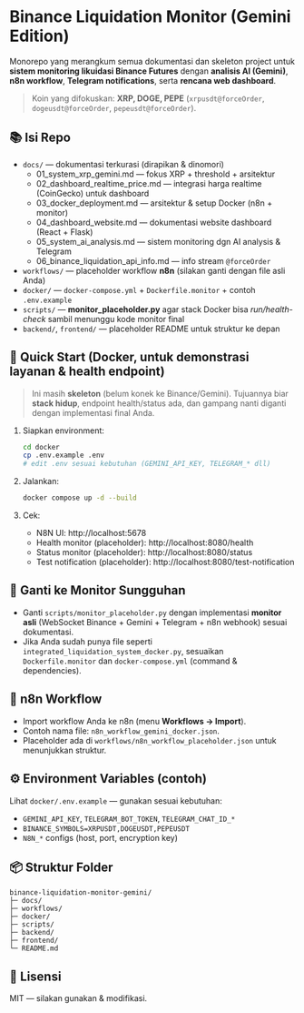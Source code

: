 # Binance Liquidation Monitor (Gemini Edition)

Monorepo yang merangkum semua dokumentasi dan skeleton project untuk **sistem monitoring likuidasi Binance Futures**
dengan **analisis AI (Gemini)**, **n8n workflow**, **Telegram notifications**, serta **rencana web dashboard**.

> Koin yang difokuskan: **XRP, DOGE, PEPE** (`xrpusdt@forceOrder`, `dogeusdt@forceOrder`, `pepeusdt@forceOrder`).

## 📚 Isi Repo

- `docs/` — dokumentasi terkurasi (dirapikan & dinomori)
  - 01_system_xrp_gemini.md — fokus XRP + threshold + arsitektur
  - 02_dashboard_realtime_price.md — integrasi harga realtime (CoinGecko) untuk dashboard
  - 03_docker_deployment.md — arsitektur & setup Docker (n8n + monitor)
  - 04_dashboard_website.md — dokumentasi website dashboard (React + Flask)
  - 05_system_ai_analysis.md — sistem monitoring dgn AI analysis & Telegram
  - 06_binance_liquidation_api_info.md — info stream `@forceOrder`
- `workflows/` — placeholder workflow **n8n** (silakan ganti dengan file asli Anda)
- `docker/` — `docker-compose.yml` + `Dockerfile.monitor` + contoh `.env.example`
- `scripts/` — **monitor_placeholder.py** agar stack Docker bisa *run/health-check* sambil menunggu kode monitor final
- `backend/`, `frontend/` — placeholder README untuk struktur ke depan

## 🚀 Quick Start (Docker, untuk demonstrasi layanan & health endpoint)
> Ini masih **skeleton** (belum konek ke Binance/Gemini). Tujuannya biar **stack hidup**, endpoint health/status ada,
> dan gampang nanti diganti dengan implementasi final Anda.

1. Siapkan environment:
    ```bash
    cd docker
    cp .env.example .env
    # edit .env sesuai kebutuhan (GEMINI_API_KEY, TELEGRAM_* dll)
    ```

2. Jalankan:
    ```bash
    docker compose up -d --build
    ```

3. Cek:
    - N8N UI: http://localhost:5678
    - Health monitor (placeholder): http://localhost:8080/health
    - Status monitor (placeholder): http://localhost:8080/status
    - Test notification (placeholder): http://localhost:8080/test-notification

## 🔄 Ganti ke Monitor Sungguhan
- Ganti `scripts/monitor_placeholder.py` dengan implementasi **monitor asli** (WebSocket Binance + Gemini + Telegram + n8n webhook) sesuai dokumentasi.
- Jika Anda sudah punya file seperti `integrated_liquidation_system_docker.py`, sesuaikan `Dockerfile.monitor` dan `docker-compose.yml` (command & dependencies).

## 🧩 n8n Workflow
- Import workflow Anda ke n8n (menu **Workflows → Import**).
- Contoh nama file: `n8n_workflow_gemini_docker.json`.
- Placeholder ada di `workflows/n8n_workflow_placeholder.json` untuk menunjukkan struktur.

## ⚙️ Environment Variables (contoh)
Lihat `docker/.env.example` — gunakan sesuai kebutuhan:
- `GEMINI_API_KEY`, `TELEGRAM_BOT_TOKEN`, `TELEGRAM_CHAT_ID_*`
- `BINANCE_SYMBOLS=XRPUSDT,DOGEUSDT,PEPEUSDT`
- `N8N_*` configs (host, port, encryption key)

## 📦 Struktur Folder
```
binance-liquidation-monitor-gemini/
├─ docs/
├─ workflows/
├─ docker/
├─ scripts/
├─ backend/
├─ frontend/
└─ README.md
```

## 📄 Lisensi
MIT — silakan gunakan & modifikasi.

